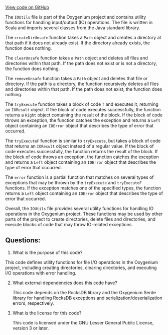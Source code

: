 [View code on GitHub](https://github.com/oxygenium/oxygenium/io/src/main/scala/org/oxygenium/io/IOUtils.scala)

The `IOUtils` file is part of the Oxygenium project and contains utility functions for handling input/output (IO) operations. The file is written in Scala and imports several classes from the Java standard library. 

The `createDirUnsafe` function takes a `Path` object and creates a directory at that path if it does not already exist. If the directory already exists, the function does nothing. 

The `clearUnsafe` function takes a `Path` object and deletes all files and directories within that path. If the path does not exist or is not a directory, the function does nothing. 

The `removeUnsafe` function takes a `Path` object and deletes that file or directory. If the path is a directory, the function recursively deletes all files and directories within that path. If the path does not exist, the function does nothing. 

The `tryExecute` function takes a block of code `f` and executes it, returning an `IOResult` object. If the block of code executes successfully, the function returns a `Right` object containing the result of the block. If the block of code throws an exception, the function catches the exception and returns a `Left` object containing an `IOError` object that describes the type of error that occurred. 

The `tryExecuteF` function is similar to `tryExecute`, but takes a block of code that returns an `IOResult` object instead of a regular value. If the block of code executes successfully, the function returns the result of the block. If the block of code throws an exception, the function catches the exception and returns a `Left` object containing an `IOError` object that describes the type of error that occurred. 

The `error` function is a partial function that matches on several types of exceptions that may be thrown by the `tryExecute` and `tryExecuteF` functions. If the exception matches one of the specified types, the function returns a `Left` object containing an `IOError` object that describes the type of error that occurred. 

Overall, the `IOUtils` file provides several utility functions for handling IO operations in the Oxygenium project. These functions may be used by other parts of the project to create directories, delete files and directories, and execute blocks of code that may throw IO-related exceptions.
## Questions: 
 1. What is the purpose of this code?
   
   This code defines utility functions for file I/O operations in the Oxygenium project, including creating directories, clearing directories, and executing I/O operations with error handling.

2. What external dependencies does this code have?
   
   This code depends on the RocksDB library and the Oxygenium Serde library for handling RocksDB exceptions and serialization/deserialization errors, respectively.

3. What is the license for this code?
   
   This code is licensed under the GNU Lesser General Public License, version 3 or later.